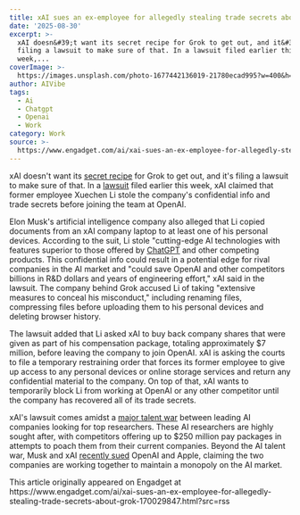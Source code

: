 ```yaml
---
title: xAI sues an ex-employee for allegedly stealing trade secrets about Grok
date: '2025-08-30'
excerpt: >-
  xAI doesn&#39;t want its secret recipe for Grok to get out, and it&#39;s
  filing a lawsuit to make sure of that. In a lawsuit filed earlier this
  week,...
coverImage: >-
  https://images.unsplash.com/photo-1677442136019-21780ecad995?w=400&h=200&fit=crop&auto=format
author: AIVibe
tags:
  - Ai
  - Chatgpt
  - Openai
  - Work
category: Work
source: >-
  https://www.engadget.com/ai/xai-sues-an-ex-employee-for-allegedly-stealing-trade-secrets-about-grok-170029847.html?src=rss
---
```

<p>xAI doesn&#39;t want its <a data-i13n="elm:context_link;elmt:doNotAffiliate;cpos:1;pos:1" class="no-affiliate-link" href="https://www.engadget.com/ai/how-exactly-did-grok-go-full-mechahitler-151020144.html">secret recipe</a> for Grok to get out, and it&#39;s filing a lawsuit to make sure of that. In a <a data-i13n="elm:context_link;elmt:doNotAffiliate;cpos:2;pos:1" class="no-affiliate-link" href="https://www.reuters.com/legal/litigation/musks-xai-sues-engineer-allegedly-taking-secrets-openai-2025-08-29/">lawsuit</a> filed earlier this week, xAI claimed that former employee Xuechen Li stole the company&#39;s confidential info and trade secrets before joining the team at OpenAI.</p>
<p>Elon Musk&#39;s artificial intelligence company also alleged that Li copied documents from an xAI company laptop to at least one of his personal devices. According to the suit, Li stole &quot;cutting-edge AI technologies with features superior to those offered by <a data-i13n="elm:context_link;elmt:doNotAffiliate;cpos:3;pos:1" class="no-affiliate-link" href="https://www.engadget.com/ai/chatgpt-can-now-remember-all-your-past-conversations-134642785.html">ChatGPT</a> and other competing products. This confidential info could result in a potential edge for rival companies in the AI market and &quot;could save OpenAI and other competitors billions in R&amp;D dollars and years of engineering effort,&quot; xAI said in the lawsuit. The company behind Grok accused Li of taking &quot;extensive measures to conceal his misconduct,&quot; including renaming files, compressing files before uploading them to his personal devices and deleting browser history.</p>
<span id="end-legacy-contents"></span><p>The lawsuit added that Li asked xAI to buy back company shares that were given as part of his compensation package, totaling approximately $7 million, before leaving the company to join OpenAI. xAI is asking the courts to file a temporary restraining order that forces its former employee to give up access to any personal devices or online storage services and return any confidential material to the company. On top of that, xAI wants to temporarily block Li from working at OpenAI or any other competitor until the company has recovered all of its trade secrets.</p>
<p>xAI&#39;s lawsuit comes amidst a <a data-i13n="elm:context_link;elmt:doNotAffiliate;cpos:4;pos:1" class="no-affiliate-link" href="https://www.nytimes.com/2025/07/31/technology/ai-researchers-nba-stars.html">major talent war</a> between leading AI companies looking for top researchers. These AI researchers are highly sought after, with competitors offering up to $250 million pay packages in attempts to poach them from their current companies. Beyond the AI talent war, Musk and xAI <a data-i13n="elm:context_link;elmt:doNotAffiliate;cpos:5;pos:1" class="no-affiliate-link" href="https://www.engadget.com/ai/elon-musk-and-xai-are-suing-apple-and-openai-because-grok-isnt-topping-the-app-charts-170020376.html">recently sued</a> OpenAI and Apple, claiming the two companies are working together to maintain a monopoly on the AI market.</p>This article originally appeared on Engadget at https://www.engadget.com/ai/xai-sues-an-ex-employee-for-allegedly-stealing-trade-secrets-about-grok-170029847.html?src=rss
